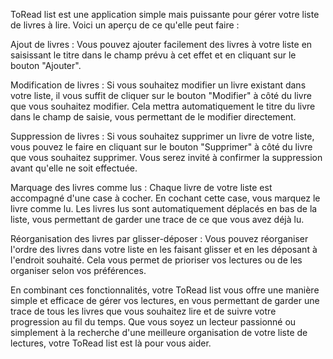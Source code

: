 ToRead list est une application simple mais puissante pour gérer votre liste de livres à lire. Voici un aperçu de ce qu'elle peut faire :

Ajout de livres : Vous pouvez ajouter facilement des livres à votre liste en saisissant le titre dans le champ prévu à cet effet et en cliquant sur le bouton "Ajouter".

Modification de livres : Si vous souhaitez modifier un livre existant dans votre liste, il vous suffit de cliquer sur le bouton "Modifier" à côté du livre que vous souhaitez modifier. Cela mettra automatiquement le titre du livre dans le champ de saisie, vous permettant de le modifier directement.

Suppression de livres : Si vous souhaitez supprimer un livre de votre liste, vous pouvez le faire en cliquant sur le bouton "Supprimer" à côté du livre que vous souhaitez supprimer. Vous serez invité à confirmer la suppression avant qu'elle ne soit effectuée.

Marquage des livres comme lus : Chaque livre de votre liste est accompagné d'une case à cocher. En cochant cette case, vous marquez le livre comme lu. Les livres lus sont automatiquement déplacés en bas de la liste, vous permettant de garder une trace de ce que vous avez déjà lu.

Réorganisation des livres par glisser-déposer : Vous pouvez réorganiser l'ordre des livres dans votre liste en les faisant glisser et en les déposant à l'endroit souhaité. Cela vous permet de prioriser vos lectures ou de les organiser selon vos préférences.

En combinant ces fonctionnalités, votre ToRead list vous offre une manière simple et efficace de gérer vos lectures, en vous permettant de garder une trace de tous les livres que vous souhaitez lire et de suivre votre progression au fil du temps. Que vous soyez un lecteur passionné ou simplement à la recherche d'une meilleure organisation de votre liste de lectures, votre ToRead list est là pour vous aider.
